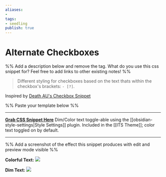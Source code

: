 ```yaml
---
aliases: 
- 
tags:
- seedling
publish: true
---
```


# Alternate Checkboxes

%% Add a description below and remove the tag. What do you use this css snippet for? Feel free to add links to other existing notes! %% 

>Different styling for checkboxes based on the text thats within the checkbox's brackets: `- [?]`.

Inspired by [Death AU's Checkbox Snippet](https://github.com/deathau/obsidian-snippets/blob/main/checkbox.css)

%% Paste your template below %%

---
[**Grab CSS Snippet Here**](https://github.com/SlRvb/Obsidian--ITS-Theme/blob/main/S%20-%20Checkboxes.css)
Dim/Color text toggle-able using the [[obsidian-style-settings|Style Settings]] plugin.
Included in the [[ITS Theme]]; color text toggled on by default.

---
%% Add a screenshot of the effect this snippet produces with edit and preview mode visible %%

**Colorful Text:**
[![](https://raw.githubusercontent.com/SlRvb/Obsidian--ITS-Theme/main/Images/Alternate_Checkbox-Colored-Text.png)](https://raw.githubusercontent.com/SlRvb/Obsidian--ITS-Theme/main/Images/Alternate_Checkbox-Colored-Text.png)


**Dim Text:**
[![](https://raw.githubusercontent.com/SlRvb/Obsidian--ITS-Theme/main/Images/Alternate_Checkbox-Dim-Text.png)](https://raw.githubusercontent.com/SlRvb/Obsidian--ITS-Theme/main/Images/Alternate_Checkbox-Dim-Text.png)